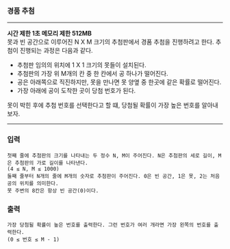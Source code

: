 ### 경품 추첨
---
**시간 제한 1초 메모리 제한 512MB**  
못과 빈 공간으로 이루어진 N X M 크기의 추첨판에서 경품 추첨을 진행하려고 한다. 추첨이 진행되는 과정은 다음과 같다.

- 추첨판 임의의 위치에 1 X 1 크기의 못들이 설치된다.
- 추첨판의 가장 위 M개의 칸 중 한 칸에서 공 하나가 떨어진다.
- 공은 아래쪽으로 직진하지만, 못을 만나면 못 양옆 중 한곳에 같은 확률로 떨어진다.
- 가장 아래에 공이 도착한 곳이 당첨 번호가 된다.

못이 박힌 후에 추첨 번호를 선택한다고 할 떄, 당첨될 확률이 가장 높은 번호를 알아내보자.

---

### 입력
```
첫째 줄에 추첨판의 크기를 나타내는 두 정수 N, M이 주어진다. N은 추첨판의 세로 길이, M은 추첨판의 가로 길이를 나타낸다.
(4 ≤ N, M ≤ 1000)
둘째 줄부터 N개의 줄에 M개의 숫자로 추첨판이 주어진다. 0은 빈 공간, 1은 못, 2는 처음 공의 위치를 의미한다. 
못 주변의 8칸은 항상 빈 공간(0)이다.
```
### 출력
```
가장 당첨될 확률이 높은 번호를 출력한다. 그런 번호가 여러 개라면 가장 왼쪽의 번호를 출력한다.
(0 ≤ 번호 ≤ M - 1)
```
